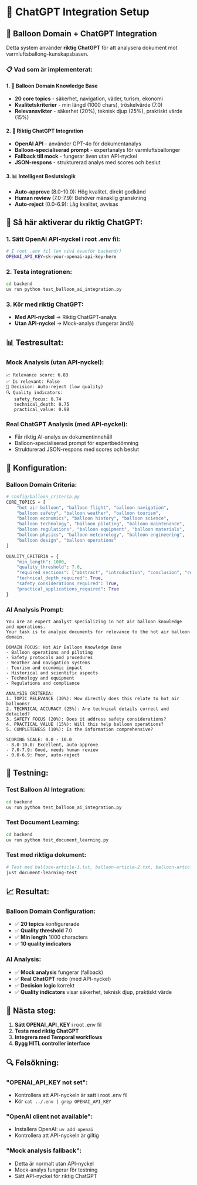 # 🤖 ChatGPT Integration Setup

## 🎯 Balloon Domain + ChatGPT Integration

Detta system använder **riktig ChatGPT** för att analysera dokument mot varmluftsballong-kunskapsbasen.

### 📋 Vad som är implementerat:

#### 1. **🎈 Balloon Domain Knowledge Base**
- **20 core topics** - säkerhet, navigation, väder, turism, ekonomi
- **Kvalitetskriterier** - min längd (1000 chars), tröskelvärde (7.0)
- **Relevansvikter** - säkerhet (20%), teknisk djup (25%), praktiskt värde (15%)

#### 2. **🤖 Riktig ChatGPT Integration**
- **OpenAI API** - använder GPT-4o för dokumentanalys
- **Balloon-specialiserad prompt** - expertanalys för varmluftsballonger
- **Fallback till mock** - fungerar även utan API-nyckel
- **JSON-respons** - strukturerad analys med scores och beslut

#### 3. **📊 Intelligent Beslutslogik**
- **Auto-approve** (8.0-10.0): Hög kvalitet, direkt godkänd
- **Human review** (7.0-7.9): Behöver mänsklig granskning  
- **Auto-reject** (0.0-6.9): Låg kvalitet, avvisas

## 🚀 Så här aktiverar du riktig ChatGPT:

### 1. **Sätt OpenAI API-nyckel i root .env fil:**
```bash
# I root .env fil (en nivå ovanför backend/)
OPENAI_API_KEY=sk-your-openai-api-key-here
```

### 2. **Testa integrationen:**
```bash
cd backend
uv run python test_balloon_ai_integration.py
```

### 3. **Kör med riktig ChatGPT:**
- **Med API-nyckel** → Riktig ChatGPT-analys
- **Utan API-nyckel** → Mock-analys (fungerar ändå)

## 📊 Testresultat:

### **Mock Analysis (utan API-nyckel):**
```
📈 Relevance score: 6.83
✅ Is relevant: False
🎯 Decision: Auto-reject (low quality)
🔍 Quality indicators:
   safety_focus: 0.74
   technical_depth: 0.75
   practical_value: 0.98
```

### **Real ChatGPT Analysis (med API-nyckel):**
- Får riktig AI-analys av dokumentinnehåll
- Balloon-specialiserad prompt för expertbedömning
- Strukturerad JSON-respons med scores och beslut

## 🔧 Konfiguration:

### **Balloon Domain Criteria:**
```python
# config/balloon_criteria.py
CORE_TOPICS = [
    "hot air balloon", "balloon flight", "balloon navigation", 
    "balloon safety", "balloon weather", "balloon tourism",
    "balloon economics", "balloon history", "balloon science",
    "balloon technology", "balloon piloting", "balloon maintenance",
    "balloon regulations", "balloon equipment", "balloon materials",
    "balloon physics", "balloon meteorology", "balloon engineering",
    "balloon design", "balloon operations"
]

QUALITY_CRITERIA = {
    "min_length": 1000,
    "quality_threshold": 7.0,
    "required_sections": ["abstract", "introduction", "conclusion", "references"],
    "technical_depth_required": True,
    "safety_considerations_required": True,
    "practical_applications_required": True
}
```

### **AI Analysis Prompt:**
```
You are an expert analyst specializing in hot air balloon knowledge and operations.
Your task is to analyze documents for relevance to the hot air balloon domain.

DOMAIN FOCUS: Hot Air Balloon Knowledge Base
- Balloon operations and piloting
- Safety protocols and procedures  
- Weather and navigation systems
- Tourism and economic impact
- Historical and scientific aspects
- Technology and equipment
- Regulations and compliance

ANALYSIS CRITERIA:
1. TOPIC RELEVANCE (30%): How directly does this relate to hot air balloons?
2. TECHNICAL ACCURACY (25%): Are technical details correct and detailed?
3. SAFETY FOCUS (20%): Does it address safety considerations?
4. PRACTICAL VALUE (15%): Will this help balloon operations?
5. COMPLETENESS (10%): Is the information comprehensive?

SCORING SCALE: 0.0 - 10.0
- 8.0-10.0: Excellent, auto-approve
- 7.0-7.9: Good, needs human review  
- 0.0-6.9: Poor, auto-reject
```

## 🧪 Testning:

### **Test Balloon AI Integration:**
```bash
cd backend
uv run python test_balloon_ai_integration.py
```

### **Test Document Learning:**
```bash
cd backend
uv run python test_document_learning.py
```

### **Test med riktiga dokument:**
```bash
# Test med balloon-article-1.txt, balloon-article-2.txt, balloon-article-3.txt
just document-learning-test
```

## 📈 Resultat:

### **Balloon Domain Configuration:**
- ✅ **20 topics** konfigurerade
- ✅ **Quality threshold** 7.0
- ✅ **Min length** 1000 characters
- ✅ **10 quality indicators**

### **AI Analysis:**
- ✅ **Mock analysis** fungerar (fallback)
- ✅ **Real ChatGPT** redo (med API-nyckel)
- ✅ **Decision logic** korrekt
- ✅ **Quality indicators** visar säkerhet, teknisk djup, praktiskt värde

## 🎯 Nästa steg:

1. **Sätt OPENAI_API_KEY** i root .env fil
2. **Testa med riktig ChatGPT** 
3. **Integrera med Temporal workflows**
4. **Bygg HITL controller interface**

## 🔍 Felsökning:

### **"OPENAI_API_KEY not set":**
- Kontrollera att API-nyckeln är satt i root .env fil
- Kör `cat ../.env | grep OPENAI_API_KEY`

### **"OpenAI client not available":**
- Installera OpenAI: `uv add openai`
- Kontrollera att API-nyckeln är giltig

### **"Mock analysis fallback":**
- Detta är normalt utan API-nyckel
- Mock-analys fungerar för testning
- Sätt API-nyckel för riktig ChatGPT
